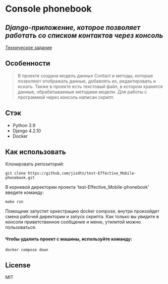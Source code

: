 # Console phonebook
## _Django-приложение, которое позволяет работать со списком контактов через консоль_

[Техническое задание](https://docs.google.com/document/d/1dIH7lY05hNLSluZgOYsRyTrvLmyz4CnNEtJFFXBbS-c/edit)

## Особенности

> В проекте создана модель данных Contact и методы, 
> которые позволяют отображать данные, 
> добавлять их, редактировать и искать. 
> Также в проекте есть текстовый файл, 
> в котором хранятся данные, обрабатываемые методами модели.
> Для работы с программой через консоль написан скрипт.


## Стэк

- Python 3.9
- Django 4.2.10
- Docker

## Как использовать
Клонировать репозиторий:

```
git clone https://github.com/jisdtn/test-Effective_Mobile-phonebook.git
```
В корневой директории проекта 'test-Effective_Mobile-phonebook' введите команду:

```
make run
```
Помощник запустит оркестрацию docker compose, 
внутри произойдет смена рабочей директории и запуск скрипта.
Как только вы увидите в консоли приветственное сообщение и меню, 
утилитой можно пользоваться.

#### Чтобы удалить проект с машины, используйте команду:

```
docker compose down
```

## License

MIT



